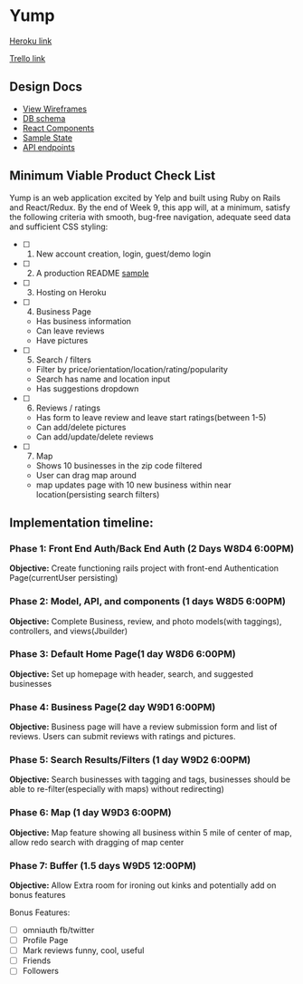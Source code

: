 # Yump

[Heroku link](http://www.herokuapp.com)

[Trello link](https://trello.com/b/VHYOHvPK/yump)

## Design Docs
* [View Wireframes][wireframes]
* [DB schema][schema]
* [React Components][components]
* [Sample State][sample-state]
* [API endpoints][api-endpoints]

[wireframes]: ./wireframes
[schema]: ./schema.md
[components]: ./component-hierarchy.md
[sample-state]: ./sample-state.md
[api-endpoints]: ./api-endpoints.md

## Minimum Viable Product Check List
Yump is an web application excited by Yelp and built using Ruby on Rails and React/Redux. By the end of Week 9, this app will, at a minimum, satisfy the following criteria with smooth, bug-free navigation, adequate seed data and sufficient CSS styling:

- [ ] 1. New account creation, login, guest/demo login
- [ ] 2. A production README [sample](./sample_production_readme.md)
- [ ] 3. Hosting on Heroku
- [ ] 4. Business Page
  *  Has business information
  * Can leave reviews
  * Have pictures
- [ ] 5. Search / filters
  * Filter by price/orientation/location/rating/popularity
  * Search has name and location input
  * Has suggestions dropdown
- [ ] 6. Reviews / ratings
  * Has form to leave review and leave start ratings(between 1-5)
  * Can add/delete pictures
  * Can add/update/delete reviews
- [ ] 7. Map
  * Shows 10 businesses in the zip code filtered
  * User can drag map around
  * map updates page with 10 new business within near location(persisting search filters)

## Implementation timeline:

### Phase 1: Front End Auth/Back End Auth (2 Days W8D4 6:00PM)
**Objective:** Create functioning rails project with front-end Authentication Page(currentUser persisting)
### Phase 2: Model, API, and components (1 days W8D5 6:00PM)
**Objective:** Complete Business, review, and photo models(with taggings), controllers, and views(Jbuilder)
### Phase 3: Default Home Page(1 day W8D6 6:00PM)
**Objective:** Set up homepage with header, search, and suggested businesses
### Phase 4: Business Page(2 day W9D1 6:00PM)
**Objective:** Business page will have a review submission form and list of reviews. Users can submit reviews with ratings and pictures.
### Phase 5: Search Results/Filters (1 day W9D2 6:00PM)
**Objective:** Search businesses with tagging and tags, businesses should be able to re-filter(especially with maps) without redirecting)
### Phase 6: Map (1 day W9D3 6:00PM)
**Objective:** Map feature showing all business within 5 mile of center of map, allow redo search with dragging of map center
### Phase 7: Buffer (1.5 days W9D5 12:00PM)
**Objective:** Allow Extra room for ironing out kinks and potentially add on bonus features

Bonus Features:
- [ ] omniauth fb/twitter
- [ ] Profile Page
- [ ] Mark reviews funny, cool, useful
- [ ] Friends
- [ ] Followers
